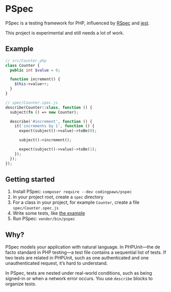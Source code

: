 # PSpec

PSpec is a testing framework for PHP, influenced by [RSpec][rspec] and
[jest][jest].

This project is experimental and still needs a lot of work.

[rspec]: https://rspec.info/
[jest]: https://jestjs.io/

## Example

```php
// src/Counter.php
class Counter {
  public int $value = 0;

  function increment() {
    $this->value++;
  }
}

// spec/Counter.spec.js
describe(Counter::class, function () {
  subject(fn () => new Counter);

  describe('#increment', function () {
    it('increments by 1', function () {
      expect(subject()->value)->toBe(0);

      subject()->increment();

      expect(subject()->value)->toBe(1);
    });
  });
});
```

## Getting started

1. Install PSpec: `composer require --dev codingpaws/pspec`
1. In your project root, create a `spec` directory
1. For a class in your project, for example `Counter`, create a file `spec/Counter.spec.js`
1. Write some tests, like [the example](#example)
1. Run PSpec: `vendor/bin/pspec`

## Why?

PSpec models your application with natural language. In PHPUnit—the de
facto standard in PHP testing—a test file contains a sequential list of
tests. If two tests are related in PHPUnit, such as one authenticated and
one unauthenticated request, it’s hard to understand.

In PSpec, tests are nested under real-world conditions, such as being
signed-in or when a network error occurs. You use `describe` blocks to
organize tests.
